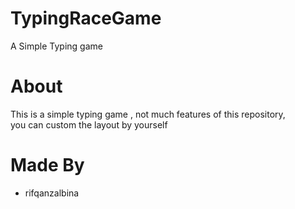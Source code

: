 # TypingRaceGame
A Simple Typing game
 
# About
This is a simple typing game , not much features of this repository,  <br> 
you can custom the layout by yourself

# Made By
- rifqanzalbina
